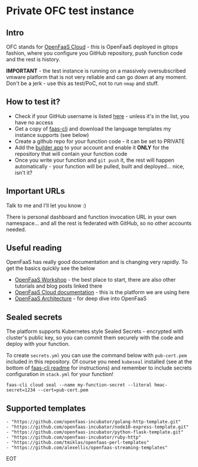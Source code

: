 # Private OFC test instance

## Intro

OFC stands for [OpenFaaS Cloud](https://github.com/openfaas/openfaas-cloud) - this is OpenFaaS deployed in gitops fashion, where you configure you GitHub repository, push function code and the rest is history.

**IMPORTANT** - the test instance is running on a massively oversubscribed vmware platform that is not very reliable and can go down at any moment. Don't be a jerk - use this as test/PoC, not to run  `nmap` and stuff.

## How to test it?

* Check if your GitHub username is listed [here](https://github.com/tmiklas/ofctest/blob/master/CUSTOMERS) - unless it's in the list, you have no access
* Get a copy of [faas-cli](https://github.com/openfaas/faas-cli) and download the language templates my instance supports (see below)
* Create a github repo for your function code - it can be set to PRIVATE
* Add the [builder app](https://github.com/apps/hal-builder) to your account and enable it **ONLY** for the repository that will contain your function code
* Once you write your function and `git push` it, the rest will happen automatically - your function will be pulled, built and deployed... nice, isn't it?

## Important URLs

Talk to me and I'll let you know :)

There is personal dashboard and function invocation URL in your own namespace... and all the rest is federated with GitHub, so no other accounts needed.

## Useful reading

OpenFaaS has really good documentation and is changing very rapidly. To get the basics quickly see the below

* [OpenFaaS Workshop](https://docs.openfaas.com/tutorials/workshop/) - the best place to start, there are also other tutorials and blog posts linked there
* [OpenFaaS Cloud documentation](https://docs.openfaas.com/openfaas-cloud/) - this is the platform we are using here
* [OpenFaaS Architecture](https://docs.openfaas.com/architecture/stack/) - for deep dive into OpenFaaS

## Sealed secrets

The platform supports Kubernetes style Sealed Secrets - encrypted with cluster's public key, so you can commit them securely with the code and deploy with your function. 

To create `secrets.yml` you can use the command below with `pub-cert.pem` included in this repository. Of course you need `kubeseal` installed (see at the bottom of [faas-cli readme](https://github.com/openfaas/faas-cli) for instructions) and remember to include secrets configuration in `stack.yml` for your function!

```
faas-cli cloud seal --name my-function-secret --literal hmac-secret=1234 --cert=pub-cert.pem
```

## Supported templates

    - "https://github.com/openfaas-incubator/golang-http-template.git"
    - "https://github.com/openfaas-incubator/node10-express-template.git"
    - "https://github.com/openfaas-incubator/python-flask-template.git"
    - "https://github.com/openfaas-incubator/ruby-http"
    - "https://github.com/tmiklas/openfaas-perl-templates"
    - "https://github.com/alexellis/openfaas-streaming-templates"
    
    
EOT
